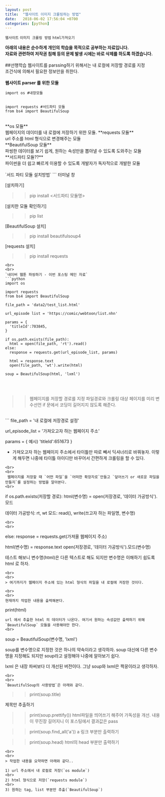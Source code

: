 ```yaml
---
layout: post
title:  "웹사이트 이미지 크롤링하는 방법"
date:   2018-06-02 17:56:04 +0700
categories: [python]
---
```

`웹사이트`  `이미지 크롤링 방법`  `html가져오기`

**아래의 내용은 순수하게 개인의 학습을 목적으로 공부하는 자료입니다.**
<br>
**자료와 관련하여 저작권 침해 등의 문제 발생 시에는 바로 삭제를 하도록 하겠습니다.**
<br>
<br>
##선행학습
웹사이트를 parssing하기 위해서는 내 로컬에 저장할 경로를 지정
<br>
조건식에 의해서 필요한 정보만을 취한다.
<br>
<br>
**웹사이트 parser 를 위한 모듈**
```
import os #내장모듈


import requests #서드파티 모듈
from bs4 import BeautifulSoup
```
<br>
**os 모듈**
<br>
웹페이지의 데이터를 내 로컬에 저장하기 위한 모듈.
**requests 모듈**
<br>
url 주소를 html 형식으로 변경해주는 모듈
<br>
**BeautifulSoup 모듈**
<br>파씽한 데이터를 보기 쉽게, 원하는 속성만을 뽑아낼 수 있도록 도와주는 모듈
<br>
**서드파티 모듈??**
<br>
파이썬을 더 쉽고 빠르게 이용할 수 있도록 개발자가 독자적으로 개발한 모듈
<br>
<br>
`서드 파티 모듈 설치방법`
```
터미널 창

[설치하기]
>> pip install <서드파티 모듈명>

[설치한 모듈 확인하기]
>> pip list


[BeautifulSoup 설치]
>>pip install beautifulsoup4

[requests 설치]
>> pip install requests
```
<br>
<br>
`네이버 웹툰 파씽하기 - 이번 포스팅 메인 자료`
```python
import os

import requests
from bs4 import BeautifulSoup

file_path = 'data2/test_list.html'

url_episode list = 'https://comic/webtoon/list.nhn'

params = {
  'titleId':703845,
}

if os.path.exists(file_path):
  html = open(file_path, 'rt').read()
else:
  response = requests.get(url_episode_list, params)

  html = response.text
  open(file_path, 'wt').write(html)

soup = BeautifulSoup(html, 'lxml')
```
<br>
<br>

>> 웹페이지를 저장할 경로를 지정
>> 파일경로와 크롤링 대상 페이지를 미리 변수선언
>> if 문에서 코딩이 길어지지 않도록 해준다.

<br>
```
file_path = '내 로컬에 저장경로 설정'

url_episode_list = '가져오고자 하는 웹페이지 주소'


params = {
  예시) 'titleId':651673
}

* 가져오고자 하는 웹페이지 주소에서 타이틀만 따로 빼서 딕셔너리로 바꿔놓자. 이렇게 해두면 나중에 타이틀 아이디만 바꾸어서 간편하게 크롤링을 할 수 있다.
```
<br>
<br>
 웹페이지를 저장할 때 `어떤 파일`을 `어떠한 확장자로`만들고 `덮어쓰기 or 새로운 파일을 만들지`를 설정하는 방법을 알아본다.
<br>
```
if os.path.exists(저장할 경로):
  html(변수명) = open(저장경로, '데이터 가공방식').모드

  데이터 가공방식: rt, wt
  모드: read(), write(쓰고자 하는 파일명, 변수명)
```
<br>
<br>
```
else:
  response = requests.get(가져올 웹페이지 주소)

  html(변수명) = response.text
  open(저장경로, '데이터 가공방식').모드(변수명)


테스트 해보니 변수명(html)은 다른 텍스트로 해도 되지만 변수명은 이해하기 쉽도록 html 로 하자.
```
<br>
<br>
> 여기까지가 웹페이지 주소에 있는 html 형식의 파일을 내 로컬에 저장한 것이다.

<br>
<br>
현재까지 작업한 내용을 출력해본다.
```
print(html)
```
url 에서 추출한 html 의 데이터가 나온다. 여기서 원하는 속성값만 출력하기 위해 `BeautifulSoup` 모듈을 사용해야만 한다.
<br>
```
soup = BeautifulSoup(변수명, 'lxml')

soup를 변수명으로 지정한 것은 하나의 약속이라고 생각하자. soup 대신에 다른 변수명을 지정해도 되지만 soup라고 설정해야 나중에 알아보기 쉽다.

lxml 은 내장 파써보다 더 개선된 버전이다. 그냥 soup와 lxml은 짝꿍이라고 생각하자.
```
<br>
<br>
`BeautifulSoup의 사용방법`은 아래와 같다.
```
>> print(soup.title)
<title>유미의 세포들 :: 네이버 만화</title>
제목만 추출하기


>> print(soup.prettify())
html파일을 띄어쓰기 해주어 가독성을 개선. 내용이 무진장 길어지니 이 포스팅에서 결과값은 pass


>> print(soup.find_all('a'))
a 링크 부분만 출력하기


>> print(soup.head)
html의 head 부분만 출력하기
```
<br>
<br>
> 작업한 내용을 요약하면 아래와 같다..

1) url 주소에서 내 로컬로 저장(`os module`)
<br>
2) html 형식으로 저장(`requests module`)
<br>
3) 원하는 tag, list 부분만 추출(`BeautifulSoup`)
